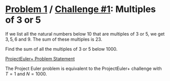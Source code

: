 [Problem 1](https://projecteuler.net/problem=1) /
[Challenge #1](https://www.hackerrank.com/contests/projecteuler/challenges/euler001/problem):
Multiples of 3 or 5
===================

If we list all the natural numbers below $10$ that are multiples of $3$ or $5$,
we get $3, 5, 6$ and $9$. The sum of these multiples is $23$.

Find the sum of all the multiples of $3$ or $5$ below $1000$.

[ProjectEuler+ Problem Statement](ProjectEuler%2B%20Challenge%20%231%20Problem%20Statement.pdf)

The Project Euler problem is equivalent to the ProjectEuler+ challenge with
$T = 1$ and $N = 1000$.
